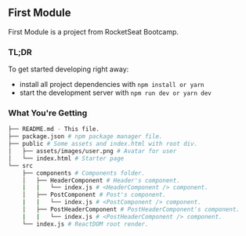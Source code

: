 ## First Module

First Module is a project from RocketSeat Bootcamp.

### TL;DR
To get started developing right away:

* install all project dependencies with `npm install or yarn`
* start the development server with `npm run dev or yarn dev`

### What You're Getting
```bash
├── README.md - This file.
├── package.json # npm package manager file.
├── public # Some assets and index.html with root div.
│   ├── assets/images/user.png # Avatar for user
│   └── index.html # Starter page
└── src
    ├── components # Components folder.
    │   ├── HeaderComponent # Header's component.
    |   |   └── index.js # <HeaderComponent /> component.
    │   ├── PostComponent # Post's component.
    |   |   └── index.js # <PostComponent /> component.
    │   ├── PostHeaderComponent # PostHeaderComponent's component.
    |   |   └── index.js # <PostHeaderComponent /> component.
    └── index.js # ReactDOM root render.
```
